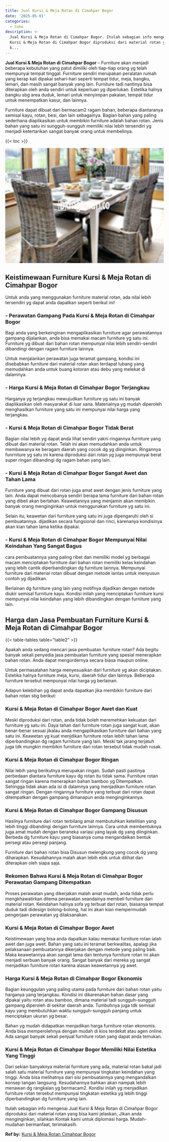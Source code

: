 ```yaml
---
title: Jual Kursi & Meja Rotan di Cimahpar Bogor
date: '2025-05-01'
categories:
  - toko
description: >-
  Jual Kursi & Meja Rotan di Cimahpar Bogor. Itulah sebagian info mengenai Jual
  Kursi & Meja Rotan di Cimahpar Bogor diproduksi dari material rotan yang bisa
  k...
---
```


**Jual Kursi & Meja Rotan di Cimahpar Bogor** – Furniture akan menjadi beberapa kebutuhan yang patut dimiliki oleh tiap-tiap orang yg telah mempunyai tempat tinggal. Furniture sendiri merupakan peralatan rumah yang kerap kali dipakai sehari-hari seperti tempat tidur, meja, bangku, lemari, dan masih sangat banyak yang lain. Furniture tadi nantinya bisa diterapkan oleh anda sendiri untuk keperluan yg diperlukan. Estetika halnya bangku sbg area duduk, lemari untuk menyimpan pakaian, tempat tidur untuk menempatkan kasur, dan lainnya.

Furniture dapat dibuat dari bermacam2 ragam bahan, beberapa diantaranya semisal kayu, rotan, besi, dan lain sebagainya. Bagian bahan yang paling sederhana diaplikasikan untuk membikin furniture adalah bahan rotan. Jenis bahan yang satu ini sungguh-sungguh memiliki nilai lebih tersendiri yg menjadi ketertarikan sangat banyak orang untuk membelinya.

{{< toc >}}

![Jual Kursi & Meja Rotan di Cimahpar Bogor](/images/kursi-meja-rotan-murah02.png)

## Keistimewaan Furniture Kursi & Meja Rotan di Cimahpar Bogor

Untuk anda yang menggunakan furniture material rotan, ada nilai lebih tersendiri yg dapat anda dapatkan seperti berikut ini!

### \- Perawatan Gampang Pada Kursi & Meja Rotan di Cimahpar Bogor

Bagi anda yang berkeinginan mengaplikasikan furniture agar perawatannya gampang dijalankan, anda bisa memakai macam furniture yg satu ini. Furniture yg dibuat dari bahan rotan mempunyai nilai lebih sendiri-sendiri dibandingi dengan ragam furniture lainnya.

Untuk menjalankan perawatan juga teramat gampang, kondisi ini disebabkan furniture dari material rotan akan terdapat lubang yang memudahkan anda untuk buang kotoran atau debu yang melekat di dalamnya.

### \- Harga Kursi & Meja Rotan di Cimahpar Bogor Terjangkau

Harganya yg terjangkau mewujudkan furniture yg satu ini banyak diaplikasikan oleh masyarakat di luar sana. Materialnya yg mudah diperoleh menghasilkan furniture yang satu ini mempunyai nilai harga yang terjangkau.

### \- Kursi & Meja Rotan di Cimahpar Bogor Tidak Berat

Bagian nilai lebih yg dapat anda lihat sendiri yakni ringannya furniture yang dibuat dari material rotan. Telah ini akan memudahkan anda untuk membawanya ke beragam daerah yang cocok dg yg diinginkan. Ringannya funrniture yg satu ini karena diproduksi dari rotan yg juga mempunyai berat super ringan dibandingi dg ragam bahan yang lain.

### \- Kursi & Meja Rotan di Cimahpar Bogor Sangat Awet dan Tahan Lama

Furniture yang dibuat dari rotan juga amat awet dengan jenis furniture yang lain. Anda dapat mencobanya sendiri berapa lama furniture dari bahan rotan yang dibeli akan bertahan. Keawetannya yang menjamin akan membikin banyak orang menginginkan untuk menggunakan furniture yg satu ini.

Selain itu, keawetan dari furniture yang satu ini juga dipengaruhi oleh si pembuatannya. dijadikan secara fungsional dan rinci, karenanya kondisinya akan kian tahan lama ketika dipakai.

### \- Kursi & Meja Rotan di Cimahpar Bogor Mempunyai Nilai Keindahan Yang Sangat Bagus

cara pembuatannya yang paling ribet dan memiliki model yg berbagai macam menciptakan furniture dari bahan rotan memiliki kelas keindahan yang lebih cantik diperbandingkan dg furniture lainnya. Mempunyai furniture dari material rotan dibuat dengan metode lantas untuk menyusun contoh yg dijadikan.

Berlainan dg furniture yang lain yang motifnya dijadikan dengan metode diukir semisal furniture kayu. Kondisi inilah yang menciptakan furniture kursi mempunyai nilai keindahan yang lebih dibandingkan dengan furniture yang lain.

## Harga dan Jasa Pembuatan Furniture Kursi & Meja Rotan di Cimahpar Bogor

{{< table-tables table="table2" >}}

Apakah anda sedang mencari jasa pembuatan furniture rotan? Ada begitu banyak sekali penyedia jasa pembuatan furniture yang spesial menerapkan bahan rotan. Anda dapat mengordernya secara biasa maupun online.

Untuk permasalahan harga menyesuaikan dari furniture yg akan diciptakan. Estetika halnya furniture meja, kursi, daerah tidur dan lainnya. Beberapa furniture tersebut mempunyai nilai harga yg berlainan.

Adapun kelebihan yg dapat anda dapatkan jika membikin furniture dari bahan rotan sbg berikut:

### Kursi & Meja Rotan di Cimahpar Bogor Awet dan Kuat

Meski diproduksi dari rotan, anda tidak boleh meremehkan kekuatan dari furniture yg satu ini. Daya tahan dari furniture rotan juga sangat kuat, akan benar-benar sesuai jikalau anda mengaplikasikan furniture dari bahan yang satu ini. Keawetan yg kuat menjdikan furniture rotan lebih tahan lama diperbandingkan dg ragam furniture yang lain. Meski tak jarang terjatuh juga tdk mungkin membikin furniture dari rotan tersebut tidak mudah rusak.

### Kursi & Meja Rotan di Cimahpar Bogor Ringan

Nilai lebih yang berikutnya merupakan ringan. Sudah pasti pastinya perbedaan diantara furniture kayu dg rotan itu tidak sama. Furniture rotan sangat ringan karena menerapkan bahan bamboo yg Ditempatkan. Sehingga tidak akan ada isi di dalamnya yang menjadikan furniture rotan sangat ringan. Dengan ringannya furniture yang terbuat dari rotan dapat ditempatkan dengan gampang dimanapun anda menginginkannya.

### Kursi & Meja Rotan di Cimahpar Bogor Gampang Disusun

Hasilnya furniture dari rotan terbilang amat membutuhkan ketelitian yang lebih tinggi dibandingi dengan furniture lainnya. Cara untuk membentuknya juga amat mudah dengan beraneka variasi yang layak dg yang diinginkan. Berbeda dg furniture kayu yang biasanya cuma mengandalkan bentuk persegi atau persegi panjang.

Furniture dari bahan rotan bisa Disusun melengkung yang cocok dg yang diharapkan. Kesudahannya malah akan lebih elok untuk dilihat dan diterapkan oleh siapa saja.

### Rekomen Bahwa Kursi & Meja Rotan di Cimahpar Bogor Perawatan Gampang Ditempatkan

Proses perawatan yang dikerjakan malah amat mudah, anda tidak perlu mengkhawatirkan dilema perawatan seandainya membeli furniture dari material rotan. Keindahan halnya sofa yg terbuat dari rotan, biasanya tempat duduk tadi didesign bolong-bolong, hal ini akan kian mempermudah pengerjaan perawatan yg dilaksanakan.

### Kursi & Meja Rotan di Cimahpar Bogor Awet

Keistimewaan yang bisa anda dapatkan kalau memakai furniture rotan ialah awet dan juga awet. Bahan yang satu ini teramat berkwalitas, apalagi jika pelaksanaan pembuatannya dikerjakan dengan metode yang paling baik. Maka keawetannya akan sangat lama dan tentunya furniture rotan ini akan menjadi serbuan banyak orang. Sangat banyak dari mereka yg sangat menjadikan furniture rotan karena alasan keawetannya yg awet.

### Harga Kursi & Meja Rotan di Cimahpar Bogor Ekonomis

Bagian keunggulan yang paling utama pada furniture dari bahan rotan yaitu harganya yang terjangkau. Kondisi ini dikarenakan bahan dasar yang dipakai yaitu rotan atau bamboo, dimana material tadi sungguh-sungguh gampang diperoleh di sekitar daerah anda. Tumbuhnya juga tdk semisal kayu yang membutuhkan waktu sungguh-sungguh panjang untuk menciptakan ukuran yg besar.

Bahan yg mudah didapatkan menjadikan harga furniture rotan ekonomis. Anda bisa memperolehnya dengan mudah di kios terdekat atau agen online. Ada sangat banyak sekali penjual furniture rotan yang dapat anda temukan.

### Kursi & Meja Rotan di Cimahpar Bogor Memiliki Nilai Estetika Yang Tinggi

Dari sekian banyaknya material furniture yang ada, material rotan bakal jadi salah satu material furniture yang mempunyai tingkatan keindahan yang tinggi. Anda bisa melihatnya dari sisi pembuatannya yang mengandalkan konsep tangan langsung. Kesudahannya bahkan akan nampak lebih menawan dg rangkaian yg bermacam2. Kondisi inilah yg menjadikan furniture rotan tersebut mempunyai tingkatan estetika yg lebih tinggi diperbandingkan dg furniture yang lain.

Itulah sebagian info mengenai Jual Kursi & Meja Rotan di Cimahpar Bogor diproduksi dari material rotan yang bisa kami jelaskan, Jikan anda menginginkan, silahkan Kontak kami untuk diplomasi harga. Mudah-mudahan bermanfaat, terimakasih.

**Ref by:** [Kursi & Meja Rotan Cimahpar Bogor](https://id.wikipedia.org/wiki/Kursi)
